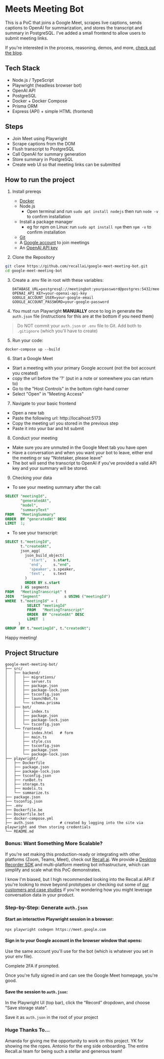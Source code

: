 # Meets Meeting Bot

This is a PoC that joins a Google Meet, scrapes live captions, sends captions to OpenAI for summarization, and stores the transcript and summary in PostgreSQL. I've added a small frontend to allow users to submit meeting links.

If you're interested in the process, reasoning, demos, and more, [check out the blog](https://www.recall.ai/blog/how-we-built-an-in-house-google-meet-bot).

## Tech Stack
- Node.js / TypeScript
- Playwright (headless browser bot)
- OpenAI API
- PostgreSQL
- Docker + Docker Compose
- Prisma ORM
- Express (API) + simple HTML (frontend)

## Steps

- Join Meet using Playwright
- Scrape captions from the DOM
- Flush transcript to PostgreSQL
- Call OpenAI for summary generation
- Store summary in PostgreSQL
- Create web UI so that meeting links can be submitted

## How to run the project

1. Install prereqs
    - [Docker](https://docs.docker.com/get-started/get-docker/)
    - Node.js
        - Open terminal and run `sudo apt install nodejs` then run `node -v` to confirm installation
    - Install a package manager
        - eg for npm on Linux: run `sudo apt install npm` then `npm -v` to confirm installation
    - [Git](https://git-scm.com)
    - A [Google account](https://accounts.google.com) to join meetings
    - An [OpenAI API key](https://platform.openai.com/account/api-keys)

2. Clone the Repository

```bash
git clone https://github.com/recallai/google-meet-meeting-bot.git
cd google-meet-meeting-bot
```

3. Create a .env file in root with these variables:
    ```
    DATABASE_URL=postgresql://meetingbot:yourpassword@postgres:5432/meetingbotpoc
    OPENAI_API_KEY=your-openai-api-key
    GOOGLE_ACCOUNT_USER=your-google-email
    GOOGLE_ACCOUNT_PASSWORD=your-google-password
    ```

4. You must run Playwright **MANUALLY** once to log in generate the `auth.json` file (instructions for this are at the bottom if you need them)

> Do NOT commit your `auth.json` or `.env` file to Git. Add both to `.gitignore` (which you'll have to create)

5. Run your code: 
```
docker-compose up --build
```

6. Start a Google Meet
- Start a meeting with your primary Google account (not the bot account you created)
- copy the url before the '?' (put in a note or somewhere you can return to)
- Go to the "Host Controls" in the bottom right-hand corner
- Select "Open" in "Meeting Access"

7. Navigate to your basic frontend
- Open a new tab
- Paste the following url: 
http://localhost:5173
- Copy the meeting url you stored in the previous step
- Paste it into your bar and hit submit

8. Conduct your meeting
- Make sure you are unmuted in the Google Meet tab you have open 
- Have a conversation and when you want your bot to leave, either end the meeting or say "Notetaker, please leave" 
- The bot will send the transcript to OpenAI if you've provided a valid API key and your summary will be stored. 


9. Checking your data
- To see your meeting summary after the call:
```sql
SELECT "meetingId",
       "generatedAt",
       "model",
       "summaryText"
FROM   "MeetingSummary"
ORDER  BY "generatedAt" DESC
LIMIT  1;
```
- To see your transcript: 
```sql
SELECT t."meetingId",
       t."createdAt",
       json_agg(
         json_build_object(
           'start',   s.start,
           'end',     s."end",
           'speaker', s.speaker,
           'text',    s.text
         )
         ORDER BY s.start
       ) AS segments
FROM   "MeetingTranscript" t
JOIN   "Segment"           s USING ("meetingId")
WHERE  t."meetingId" = (
          SELECT "meetingId"
          FROM   "MeetingTranscript"
          ORDER  BY "createdAt" DESC
          LIMIT  1
      )
GROUP  BY t."meetingId", t."createdAt";
```


Happy meeting!

## Project Structure

```
google-meet-meeting-bot/
├── src/
│   ├── backend/
│   │   ├── migrations/
│   │   ├── server.ts
│   │   ├── package.json
│   │   ├── package-lock.json
│   │   ├── tsconfig.json
│   │   ├── launchBot.ts
│   │   └── schema.prisma
│   ├── bot/
│   │   ├── index.ts
│   │   ├── package.json
│   │   ├── package-lock.json
│   │   └── tsconfig.json
│   └── frontend/
│       ├── index.html   # form
│       ├── main.ts
│       ├── style.css
│       ├── tsconfig.json
│       ├── package.json
│       └── package-lock.json
├── playwright/
│   ├── Dockerfile
│   ├── package.json
│   ├── package-lock.json
│   ├── tsconfig.json
│   ├── runBot.ts
│   ├── storage.ts
│   ├── models.ts
│   └── summarize.ts
├── package.json
├── tsconfig.json
├── .env
├── Dockerfile.be
├── Dockerfile.bot
├── docker-compose.yml
├── auth.json            # created by logging into the site via playwright and then storing credentials
└── README.md
```

### Bonus: Want Something More Scalable?
 If you're set making this production-ready or integrating with other platforms (Zoom, Teams, Meet), check out [Recall.ai](https://www.recall.ai/). We provide a [Desktop Recorder SDK](https://docs.recall.ai/docs/desktop-sdk) and multi-platform meeting bot infrastructure, which can simplify and scale what this PoC demonstrates.

I know I'm biased, but I high recommended looking into the Recall.ai API if you're looking to move beyond prototypes or checking out some of [our customers and case studies](https://recall-ai.webflow.io/customers) if you're wondering how you might leverage conversation data in your product.


### Step-by-Step: Generate `auth.json`
#### Start an interactive Playwright session in a browser:

`npx playwright codegen https://meet.google.com`

#### Sign in to your Google account in the browser window that opens:

Use the same account you'll use for the bot (which is whatever you set in your env file).

Complete 2FA if prompted.

Once you're fully signed in and can see the Google Meet homepage, you're good.

#### Save the session to `auth.json`:

In the Playwright UI (top bar), click the “Record” dropdown, and choose "Save storage state".

Save it as `auth.json` in the root of your project

### Huge Thanks To...
Amanda for giving me the opportunity to work on this project. YK for showing me the ropes. Antonio for the eng side onboarding. The entire Recall.ai team for being such a stellar and generous team!